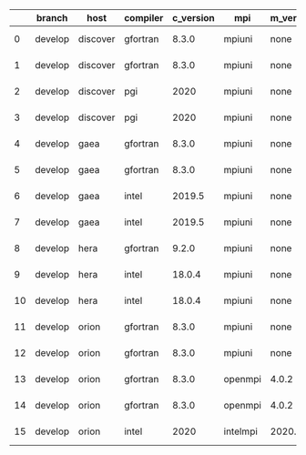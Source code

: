 |    | branch   | host     | compiler   | c_version   | mpi      | m_version   | o_g   | os     | build   | u_pass   | u_fail   | s_pass   | s_fail   | e_pass   | e_fail   |   nuopc_pass |   nuopc_fail | netcdf_c   | netcdf_f   | artifacts_hash                                                                                                 | modified                   |
|----|----------|----------|------------|-------------|----------|-------------|-------|--------|---------|----------|----------|----------|----------|----------|----------|--------------|--------------|------------|------------|----------------------------------------------------------------------------------------------------------------|----------------------------|
|  0 | develop  | discover | gfortran   | 8.3.0       | mpiuni   | none        | O     | Linux  | Fail    | 7550     | 0        | 8        | 0        | 43       | 0        |            0 |           50 | unknown    | unknown    | [artifacts](https://github.com/esmf-org/esmf-test-artifacts-new/tree/a34841299316c44b4d60d8753d8af3d62623b02c) | 2022-03-02 23:41:14.839109 |
|  1 | develop  | discover | gfortran   | 8.3.0       | mpiuni   | none        | g     | Linux  | Fail    | 12174    | 0        | 8        | 0        | 43       | 0        |            0 |           50 | unknown    | unknown    | [artifacts](https://github.com/esmf-org/esmf-test-artifacts-new/tree/fde6157b625cf8e7774b8b3ce4970c57e378f8ee) | 2022-03-02 23:41:14.839109 |
|  2 | develop  | discover | pgi        | 2020        | mpiuni   | none        | O     | Linux  | Fail    | 6928     | 622      | 6        | 2        | 40       | 3        |            0 |           50 | unknown    | unknown    | [artifacts](https://github.com/esmf-org/esmf-test-artifacts-new/tree/2e043701886ed228b0cea100cf6525d2b719cc20) | 2022-03-02 23:41:14.839109 |
|  3 | develop  | discover | pgi        | 2020        | mpiuni   | none        | g     | Linux  | Fail    | 9788     | 494      | 4        | 4        | 40       | 3        |            0 |           50 | unknown    | unknown    | [artifacts](https://github.com/esmf-org/esmf-test-artifacts-new/tree/9d7b7f3de8fb79bb664ea5bc9a151ad6ded59103) | 2022-03-02 23:41:14.839109 |
|  4 | develop  | gaea     | gfortran   | 8.3.0       | mpiuni   | none        | O     | Unicos | Fail    | 7550     | 0        | 8        | 0        | 43       | 0        |            0 |           50 | unknown    | unknown    | [artifacts](https://github.com/esmf-org/esmf-test-artifacts-new/tree/4558d51c9921c1d77028bce6c67b9e3db9c8ac33) | 2022-03-02 23:44:55.365674 |
|  5 | develop  | gaea     | gfortran   | 8.3.0       | mpiuni   | none        | g     | Unicos | Fail    | 12174    | 0        | 8        | 0        | 43       | 0        |            0 |           50 | unknown    | unknown    | [artifacts](https://github.com/esmf-org/esmf-test-artifacts-new/tree/95bd483ab113473a360ed7e19dd9b770b354dce8) | 2022-03-02 23:44:55.365674 |
|  6 | develop  | gaea     | intel      | 2019.5      | mpiuni   | none        | O     | Unicos | Fail    | 10395    | -113     | 8        | 0        | 43       | 0        |            0 |           50 | unknown    | unknown    | [artifacts](https://github.com/esmf-org/esmf-test-artifacts-new/tree/41805c6eb027212a88b9787868a00ce867ddff81) | 2022-03-02 23:44:55.365674 |
|  7 | develop  | gaea     | intel      | 2019.5      | mpiuni   | none        | g     | Unicos | Fail    | 10395    | -113     | 8        | 0        | 43       | 0        |            0 |           50 | unknown    | unknown    | [artifacts](https://github.com/esmf-org/esmf-test-artifacts-new/tree/9343424622f466eb58a6d590b2b8cb7d87bd2d2f) | 2022-03-02 23:44:55.365674 |
|  8 | develop  | hera     | gfortran   | 9.2.0       | mpiuni   | none        | O     | Linux  | Fail    | 7550     | 0        | 8        | 0        | 43       | 0        |            0 |           50 | unknown    | unknown    | [artifacts](https://github.com/esmf-org/esmf-test-artifacts-new/tree/5833692230e45acd7e06a89979dc265f914da03c) | 2022-03-02 23:49:32.803964 |
|  9 | develop  | hera     | intel      | 18.0.4      | mpiuni   | none        | O     | Linux  | Fail    | 7550     | 0        | 8        | 0        | 43       | 0        |            0 |           50 | unknown    | unknown    | [artifacts](https://github.com/esmf-org/esmf-test-artifacts-new/tree/2be439fb4483324b27144b8fff51cde57a187a73) | 2022-03-02 23:49:32.803964 |
| 10 | develop  | hera     | intel      | 18.0.4      | mpiuni   | none        | g     | Linux  | Fail    | 12174    | 0        | 8        | 0        | 43       | 0        |            0 |           50 | unknown    | unknown    | [artifacts](https://github.com/esmf-org/esmf-test-artifacts-new/tree/8fe3e88d667f6e6589184fbbaa2cc5c8027b76f0) | 2022-03-02 23:49:32.803964 |
| 11 | develop  | orion    | gfortran   | 8.3.0       | mpiuni   | none        | O     | Linux  | Fail    | 7550     | 0        | 8        | 0        | 43       | 0        |            0 |           50 | unknown    | unknown    | [artifacts](https://github.com/esmf-org/esmf-test-artifacts-new/tree/bfd3b26108d3315d650af5a50f317d5de1fda1a8) | 2022-03-02 23:58:16.250111 |
| 12 | develop  | orion    | gfortran   | 8.3.0       | mpiuni   | none        | g     | Linux  | Fail    | 12174    | 0        | 8        | 0        | 43       | 0        |            0 |           50 | unknown    | unknown    | [artifacts](https://github.com/esmf-org/esmf-test-artifacts-new/tree/795c77e82bde195df35c4bfba74c09571632f0f7) | 2022-03-02 23:58:16.250111 |
| 13 | develop  | orion    | gfortran   | 8.3.0       | openmpi  | 4.0.2       | O     | Linux  | Pass    | 9071     | 0        | 49       | 0        | 80       | 0        |           50 |            0 | 4.7.4      | 4.5.3      | [artifacts](https://github.com/esmf-org/esmf-test-artifacts-new/tree/09d708ce4a89279263e3334bfa1086527ef729c3) | 2022-03-02 23:58:16.250111 |
| 14 | develop  | orion    | gfortran   | 8.3.0       | openmpi  | 4.0.2       | g     | Linux  | Pass    | 13695    | 0        | 49       | 0        | 80       | 0        |           50 |            0 | 4.7.4      | 4.5.3      | [artifacts](https://github.com/esmf-org/esmf-test-artifacts-new/tree/67175eddd29bf855012fd78a8876240eb508db1e) | 2022-03-02 23:58:16.250111 |
| 15 | develop  | orion    | intel      | 2020        | intelmpi | 2020.2      | g     | Linux  | Pass    | fail     | fail     | fail     | fail     | fail     | fail     |            0 |            0 | 4.7.4      | 4.5.3      | [artifacts](https://github.com/esmf-org/esmf-test-artifacts-new/tree/b181e3c471245f2b3c6df82f3a8f9e6a06f342db) | 2022-03-02 23:58:16.250111 |